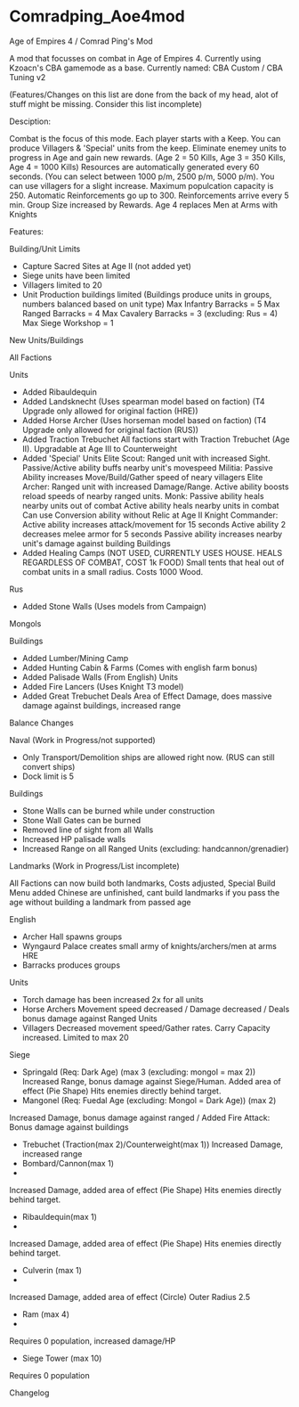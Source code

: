 # Comradping_Aoe4mod
Age of Empires 4 / Comrad Ping's Mod

A mod that focusses on combat in Age of Empires 4. Currently using Kzoacn's CBA gamemode as a base.
Currently named: CBA Custom / CBA Tuning v2

(Features/Changes on this list are done from the back of my head, alot of stuff might be missing. Consider this list incomplete)

Desciption:

Combat is the focus of this mode. Each player starts with a Keep. You can produce Villagers & 'Special' units from the keep.
Eliminate enemey units to progress in Age and gain new rewards. (Age 2 = 50 Kills, Age 3 = 350 Kills, Age 4 = 1000 Kills)
Resources are automatically generated every 60 seconds. (You can select between 1000 p/m, 2500 p/m, 5000 p/m). You can use villagers for a slight increase.
Maximum populcation capacity is 250. Automatic Reinforcements go up to 300. Reinforcements arrive every 5 min. Group Size increased by Rewards. Age 4 replaces Men at Arms with Knights


Features:

Building/Unit Limits
- Capture Sacred Sites at Age II (not added yet)
- Siege units have been limited
- Villagers limited to 20
- Unit Production buildings limited (Buildings produce units in groups, numbers balanced based on unit type)
Max Infantry Barracks = 5
Max Ranged Barracks = 4
Max Cavalery Barracks = 3 (excluding: Rus = 4)
Max Siege Workshop = 1


New Units/Buildings

All Factions

Units
- Added Ribauldequin
- Added Landsknecht  (Uses spearman model based on faction) (T4 Upgrade only allowed for original faction (HRE))
- Added Horse Archer (Uses horseman model based on faction) (T4 Upgrade only allowed for original faction (RUS))
- Added Traction Trebuchet
All factions start with Traction Trebuchet (Age II). Upgradable at Age III to Counterweight
- Added 'Special' Units 
Elite Scout: 
Ranged unit with increased Sight.
Passive/Active ability buffs nearby unit's movespeed
Militia:
Passive Ability increases Move/Build/Gather speed of neary villagers
Elite Archer:
Ranged unit with increased Damage/Range.
Active ability boosts reload speeds of nearby ranged units.
Monk:
Passive ability heals nearby units out of combat
Active ability heals nearby units in combat
Can use Conversion ability without Relic at Age II
Knight Commander:
Active ability increases attack/movement for 15 seconds
Active ability 2 decreases melee armor for 5 seconds
Passive ability increases nearby unit's damage against building
Buildings
- Added Healing Camps (NOT USED, CURRENTLY USES HOUSE. HEALS REGARDLESS OF COMBAT, COST 1k FOOD)
Small tents that heal out of combat units in a small radius. Costs 1000 Wood.


Rus
- Added Stone Walls (Uses models from Campaign)

Mongols

Buildings
- Added Lumber/Mining Camp
- Added Hunting Cabin & Farms (Comes with english farm bonus)
- Added Palisade Walls (From English)
Units
- Added Fire Lancers (Uses Knight T3 model)
- Added Great Trebuchet
Deals Area of Effect Damage, does massive damage against buildings, increased range


Balance Changes

Naval (Work in Progress/not supported)
- Only Transport/Demolition ships are allowed right now. (RUS can still convert ships)
- Dock limit is 5


Buildings
- Stone Walls can be burned while under construction
- Stone Wall Gates can be burned
- Removed line of sight from all Walls
- Increased HP palisade walls
- Increased Range on all Ranged Units (excluding: handcannon/grenadier)

Landmarks (Work in Progress/List incomplete)

All Factions can now build both landmarks, Costs adjusted, Special Build Menu added
Chinese are unfinished, cant build landmarks if you pass the age without building a landmark from passed age

English
- Archer Hall spawns groups
- Wyngaurd Palace creates small army of knights/archers/men at arms
HRE
- Barracks produces groups


Units
- Torch damage has been increased 2x for all units
- Horse Archers 
Movement speed decreased / Damage decreased /  Deals bonus damage against Ranged Units
- Villagers
Decreased movement speed/Gather rates. Carry Capacity increased. Limited to max 20

Siege
- Springald (Req: Dark Age) (max 3 (excluding: mongol = max 2)) 
Increased Range, bonus damage against Siege/Human. Added area of effect (Pie Shape) Hits enemies directly behind target.
- Mangonel (Req: Fuedal Age (excluding: Mongol = Dark Age))  (max 2)

Increased Damage, bonus damage against ranged / Added Fire Attack: Bonus damage against buildings
- Trebuchet (Traction(max 2)/Counterweight(max 1))
Increased Damage, increased range
- Bombard/Cannon(max 1)
- 
Increased Damage, added area of effect (Pie Shape) Hits enemies directly behind target.
- Ribauldequin(max 1)
- 
Increased Damage, added area of effect (Pie Shape) Hits enemies directly behind target.
- Culverin (max 1)
- 
Increased Damage, added area of effect (Circle) Outer Radius 2.5
- Ram (max 4)
- 
Requires 0 population, increased damage/HP
- Siege Tower (max 10)

Requires 0 population


Changelog







